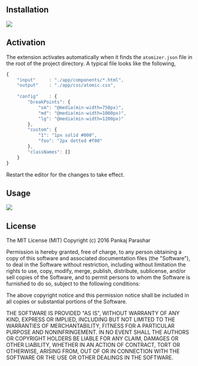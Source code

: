 ## Installation

![](http://res.cloudinary.com/dw9fem4ki/image/upload/v1459669769/installation_iscrel.gif)

## Activation

The extension activates automatically when it finds the `atomizer.json` file in the root of the project directory. A typical file looks like the following,

```js
{
    "input"     : "./app/components/*.html",
    "output"    : "./app/css/atomic.css",
    
    "config"    : {
        "breakPoints": {
            "sm": "@media(min-width=750px)",
            "md": "@media(min-width=1000px)",
            "lg": "@media(min-width=1200px)"
        },
        "custom": {
            "1": "1px solid #000",
            "foo": "2px dotted #f00"
        },
        "classNames": []
    }    
}
```

Restart the editor for the changes to take effect.

## Usage

![](http://res.cloudinary.com/dw9fem4ki/image/upload/v1459669466/usage_mtx65l.gif)

## License

The MIT License (MIT)
Copyright (c) 2016 Pankaj Parashar

Permission is hereby granted, free of charge, to any person obtaining a copy of this software and associated documentation files (the "Software"), to deal in the Software without restriction, including without limitation the rights to use, copy, modify, merge, publish, distribute, sublicense, and/or sell copies of the Software, and to permit persons to whom the Software is furnished to do so, subject to the following conditions:

The above copyright notice and this permission notice shall be included in all copies or substantial portions of the Software.

THE SOFTWARE IS PROVIDED "AS IS", WITHOUT WARRANTY OF ANY KIND, EXPRESS OR IMPLIED, INCLUDING BUT NOT LIMITED TO THE WARRANTIES OF MERCHANTABILITY, FITNESS FOR A PARTICULAR PURPOSE AND NONINFRINGEMENT. IN NO EVENT SHALL THE AUTHORS OR COPYRIGHT HOLDERS BE LIABLE FOR ANY CLAIM, DAMAGES OR OTHER LIABILITY, WHETHER IN AN ACTION OF CONTRACT, TORT OR OTHERWISE, ARISING FROM, OUT OF OR IN CONNECTION WITH THE SOFTWARE OR THE USE OR OTHER DEALINGS IN THE SOFTWARE.
